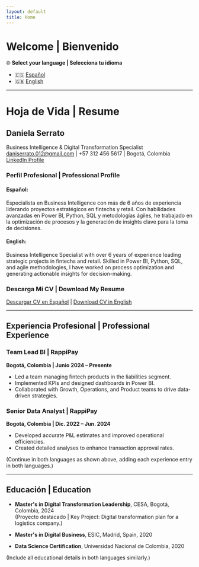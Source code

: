 ```yaml
---
layout: default
title: Home
---
```


# Welcome | Bienvenido  

🌐 **Select your language | Selecciona tu idioma**  

- 🇪🇸 [Español](es/index.md)  
- 🇬🇧 [English](en/index.md)

---
# Hoja de Vida | Resume

## Daniela Serrato
Business Intelligence & Digital Transformation Specialist  
daniserrato.012@gmail.com | +57 312 456 5617 | Bogotá, Colombia  
[LinkedIn Profile](https://www.linkedin.com/in/daniela-serrato)

### Perfil Profesional | Professional Profile
#### Español:
Especialista en Business Intelligence con más de 6 años de experiencia liderando proyectos estratégicos en fintechs y retail. Con habilidades avanzadas en Power BI, Python, SQL y metodologías ágiles, he trabajado en la optimización de procesos y la generación de insights clave para la toma de decisiones.

#### English:
Business Intelligence Specialist with over 6 years of experience leading strategic projects in fintechs and retail. Skilled in Power BI, Python, SQL, and agile methodologies, I have worked on process optimization and generating actionable insights for decision-making.

### Descarga Mi CV | Download My Resume
[Descargar CV en Español](assets/CV%20Daniela%20Serrato%20ES.pdf) | [Download CV in English](assets/CV%20Daniela%20Serrato%20EN.pdf)

---

## Experiencia Profesional | Professional Experience

### Team Lead BI | RappiPay
**Bogotá, Colombia | Junio 2024 – Presente**  
- Led a team managing fintech products in the liabilities segment.  
- Implemented KPIs and designed dashboards in Power BI.  
- Collaborated with Growth, Operations, and Product teams to drive data-driven strategies.

### Senior Data Analyst | RappiPay
**Bogotá, Colombia | Dic. 2022 – Jun. 2024**  
- Developed accurate P&L estimates and improved operational efficiencies.  
- Created detailed analyses to enhance transaction approval rates.

(Continue in both languages as shown above, adding each experience entry in both languages.)

---

## Educación | Education

- **Master's in Digital Transformation Leadership**, CESA, Bogotá, Colombia, 2024  
  (Proyecto destacado | Key Project: Digital transformation plan for a logistics company.)

- **Master's in Digital Business**, ESIC, Madrid, Spain, 2020  
- **Data Science Certification**, Universidad Nacional de Colombia, 2020

(Include all educational details in both languages similarly.)

